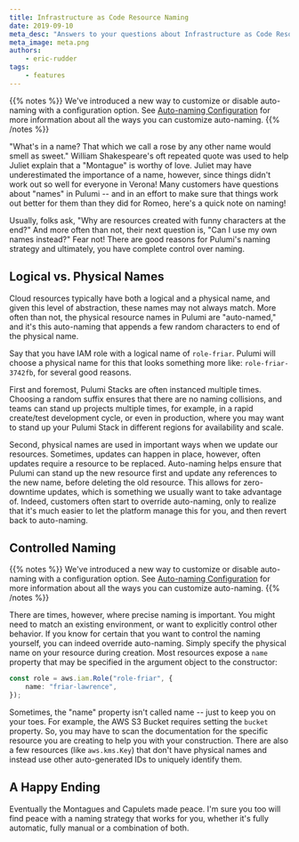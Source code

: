 ```yaml
---
title: Infrastructure as Code Resource Naming
date: 2019-09-10
meta_desc: "Answers to your questions about Infrastructure as Code Resource Naming."
meta_image: meta.png
authors:
    - eric-rudder
tags:
    - features
---
```


{{% notes %}}
We've introduced a new way to customize or disable auto-naming with a configuration option. See [Auto-naming Configuration](/blog/autonaming-configuration/) for more information about all the ways you can customize auto-naming.
{{% /notes %}}

"What's in a name? That which we call a rose by any other name would smell as sweet."  William Shakespeare's oft repeated quote was used to help Juliet explain that a "Montague" is worthy of love.  Juliet may have underestimated the importance of a name, however, since things didn't work out so well for everyone in Verona!  Many customers have questions about "names" in Pulumi -- and in an effort to make sure that things work out better for them than they did for Romeo, here's a quick note on naming!

<!--more-->

Usually, folks ask, "Why are resources created with funny characters at the end?"  And more often than not, their next question is, "Can I use my own names instead?"  Fear not!  There are good reasons for Pulumi's naming strategy and ultimately, you have complete control over naming.

## Logical vs. Physical Names

Cloud resources typically have both a logical and a physical name, and given this level of abstraction, these names may not always match.  More often than not, the physical resource names in Pulumi are "auto-named," and it's this auto-naming that appends a few random characters to end of the physical name.

Say that you have IAM role with a logical name of `role-friar`.  Pulumi will choose a physical name for this that looks something more like: `role-friar-3742fb`, for several good reasons.

First and foremost, Pulumi Stacks are often instanced multiple times.  Choosing a random suffix ensures that there are no naming collisions, and teams can stand up projects multiple times, for example, in a rapid create/test development cycle, or even in production, where you may want to stand up your Pulumi Stack in different regions for availability and scale.

Second, physical names are used in important ways when we update our resources.  Sometimes, updates can happen in place, however, often updates require a resource to be replaced.  Auto-naming helps ensure that Pulumi can stand up the new resource first and update any references to the new name, before deleting the old resource.  This allows for zero-downtime updates, which is something we usually want to take advantage of.  Indeed, customers often start to override auto-naming, only to realize that it's much easier to let the platform manage this for you, and then revert back to auto-naming.

## Controlled Naming

{{% notes %}}
We've introduced a new way to customize or disable auto-naming with a configuration option. See [Auto-naming Configuration](/blog/autonaming-configuration/) for more information about all the ways you can customize auto-naming.
{{% /notes %}}

There are times, however, where precise naming is important.  You might need to match an existing environment, or want to explicitly control other behavior.  If you know for certain that you want to control the naming yourself, you can indeed override auto-naming.  Simply specify the physical name on your resource during creation. Most resources expose a `name` property that may be specified in the argument object to the constructor:

```typescript
const role = aws.iam.Role("role-friar", {
    name: "friar-lawrence",
});
```

Sometimes, the "name" property isn't called name -- just to keep you on your toes.  For example, the AWS S3 Bucket requires setting the `bucket` property.  So, you may have to scan the documentation for the specific resource you are creating to help you with your construction.  There are also a few resources (like `aws.kms.Key`) that don't have physical names and instead use other auto-generated IDs to uniquely identify them.

## A Happy Ending

Eventually the Montagues and Capulets made peace.  I'm sure you too will find peace with a naming strategy that works for you, whether it's fully automatic, fully manual or a combination of both.
